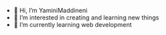 - 👋 Hi, I’m YaminiMaddineni
- 👀 I’m interested in creating and learning new things
- 🌱 I’m currently learning web development

<!---
YaminiMaddineni is a ✨ special ✨ repository because its `README.md` (this file) appears on your GitHub profile.
You can click the Preview link to take a look at your changes.
--->
